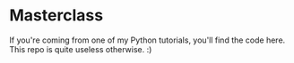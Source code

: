 # Masterclass
If you're coming from one of my Python tutorials, you'll find the code here. This repo is quite useless otherwise. :)
